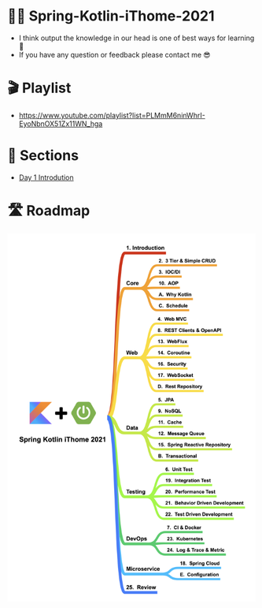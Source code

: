 # 🧑‍🏫 Spring-Kotlin-iThome-2021
* I think output the knowledge in our head is one of best ways for learning 📔 
* If you have any question or feedback please contact me 😎

# 🎬 Playlist
* https://www.youtube.com/playlist?list=PLMmM6ninWhrI-EyoNbnOX51Zx11WN_hga

# 📃 Sections
* [Day 1 Introdution](https://github.com/b2etw/Spring-Kotlin-iThome-2021/blob/main/sections/day1/README.md)

# 🛣 Roadmap
![](https://raw.githubusercontent.com/b2etw/Spring-Kotlin-iThome-2021/main/images/Spring%20Kotlin%20iThome%202021%200819.png)
